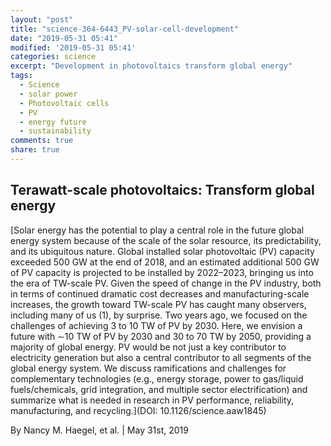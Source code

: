 ```yaml
---
layout: "post"
title: "science-364-6443_PV-solar-cell-development"
date: "2019-05-31 05:41"
modified: '2019-05-31 05:41'
categories: science
excerpt: "Development in photovoltaics transform global energy"
tags:
  - Science
  - solar power
  - Photovoltaic cells
  - PV
  - energy future
  - sustainability
comments: true
share: true
---
```


## Terawatt-scale photovoltaics: Transform global energy

[Solar energy has the potential to play a central role in the future global energy system because of the scale of the solar resource, its predictability, and its ubiquitous nature. Global installed solar photovoltaic (PV) capacity exceeded 500 GW at the end of 2018, and an estimated additional 500 GW of PV capacity is projected to be installed by 2022–2023, bringing us into the era of TW-scale PV. Given the speed of change in the PV industry, both in terms of continued dramatic cost decreases and manufacturing-scale increases, the growth toward TW-scale PV has caught many observers, including many of us (1), by surprise. Two years ago, we focused on the challenges of achieving 3 to 10 TW of PV by 2030. Here, we envision a future with ∼10 TW of PV by 2030 and 30 to 70 TW by 2050, providing a majority of global energy. PV would be not just a key contributor to electricity generation but also a central contributor to all segments of the global energy system. We discuss ramifications and challenges for complementary technologies (e.g., energy storage, power to gas/liquid fuels/chemicals, grid integration, and multiple sector electrification) and summarize what is needed in research in PV performance, reliability, manufacturing, and recycling.](DOI: 10.1126/science.aaw1845)

By Nancy M. Haegel, et al. | May 31st, 2019
